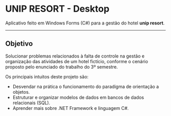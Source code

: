 # UNIP RESORT - Desktop
  
Aplicativo feito em Windows Forms (C#) para a gestão do hotel **unip resort**.

- - -

## Objetivo

Solucionar problemas relacionados à falta de controle na gestão e organização das atividades de um hotel fictício, conforme o cenário proposto pelo enunciado do trabalho do 3º semestre.

Os principais intuitos deste projeto são:

- Desvendar na prática o funcionamento do paradigma de orientação a objetos.
- Estruturar e organizar modelos de dados em bancos de dados relacionais (SQL).
- Aprender mais sobre .NET Framework e linguagem C#.
